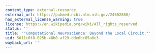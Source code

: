 ```yaml
---
content_type: external-resource
external_url: https://pubmed.ncbi.nlm.nih.gov/24602868/
has_external_license_warning: true
license: https://en.wikipedia.org/wiki/All_rights_reserved
status: ''
title: '"Computational Neuroscience: Beyond the Local Circuit."'
uid: 5011c0f8-025b-48b0-af29-dde0bc65a6e3
wayback_url: ''
---
```

